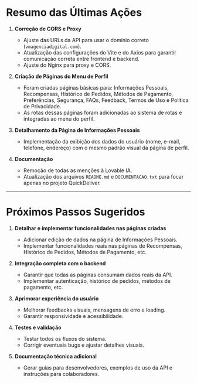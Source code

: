 # Resumo das Últimas Ações

1. **Correção de CORS e Proxy**
   - Ajuste das URLs da API para usar o domínio correto (`vmagenciadigital.com`).
   - Atualização das configurações do Vite e do Axios para garantir comunicação correta entre frontend e backend.
   - Ajuste do Nginx para proxy e CORS.

2. **Criação de Páginas do Menu de Perfil**
   - Foram criadas páginas básicas para: Informações Pessoais, Recompensas, Histórico de Pedidos, Métodos de Pagamento, Preferências, Segurança, FAQs, Feedback, Termos de Uso e Política de Privacidade.
   - As rotas dessas páginas foram adicionadas ao sistema de rotas e integradas ao menu do perfil.

3. **Detalhamento da Página de Informações Pessoais**
   - Implementação da exibição dos dados do usuário (nome, e-mail, telefone, endereço) com o mesmo padrão visual da página de perfil.

4. **Documentação**
   - Remoção de todas as menções à Lovable IA.
   - Atualização dos arquivos `README.md` e `DOCUMENTACAO.txt` para focar apenas no projeto QuickDeliver.

---

# Próximos Passos Sugeridos

1. **Detalhar e implementar funcionalidades nas páginas criadas**
   - Adicionar edição de dados na página de Informações Pessoais.
   - Implementar funcionalidades reais nas páginas de Recompensas, Histórico de Pedidos, Métodos de Pagamento, etc.

2. **Integração completa com o backend**
   - Garantir que todas as páginas consumam dados reais da API.
   - Implementar autenticação, histórico de pedidos, métodos de pagamento, etc.

3. **Aprimorar experiência do usuário**
   - Melhorar feedbacks visuais, mensagens de erro e loading.
   - Garantir responsividade e acessibilidade.

4. **Testes e validação**
   - Testar todos os fluxos do sistema.
   - Corrigir eventuais bugs e ajustar detalhes visuais.

5. **Documentação técnica adicional**
   - Gerar guias para desenvolvedores, exemplos de uso da API e instruções para colaboradores. 